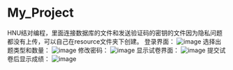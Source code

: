 # My_Project
HNU结对编程，里面连接数据库的文件和发送验证码的密钥的文件因为隐私问题都没有上传，可以自己在resource文件夹下创建。
登录界面：
![image](https://github.com/lstiver/My_Project/assets/138084602/e75efca3-e701-4e35-894c-7b9484a81f4d)
选择出题类型和数量：
![image](https://github.com/lstiver/My_Project/assets/138084602/61a6e1ce-c7db-4841-8492-424e638e6b5c)
修改密码：
![image](https://github.com/lstiver/My_Project/assets/138084602/f7dd34b4-3993-45dd-bdb9-c16d6ce5ee87)
显示试卷界面：
![image](https://github.com/lstiver/My_Project/assets/138084602/ee64c4e2-88b4-4a39-b5bf-1bcf73983635)
提交试卷后显示成绩：
![image](https://github.com/lstiver/My_Project/assets/138084602/8b7fa412-8ea7-4cf9-99b4-e13f958b34e4)
